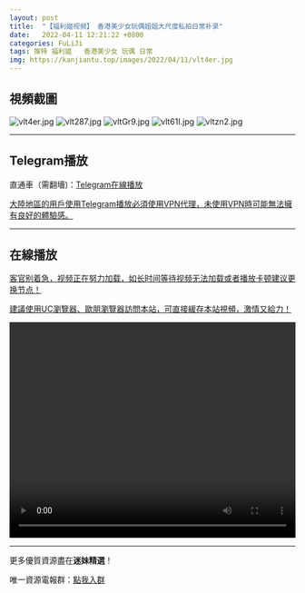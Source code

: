 ```yaml
---
layout: post
title:  "【福利姬视频】 香港美少女玩偶姐姐大尺度私拍日常补录"
date:   2022-04-11 12:21:22 +0800
categories: FuLiJi
tags: 推特 福利姬   香港美少女 玩偶 日常
img: https://kanjiantu.top/images/2022/04/11/vlt4er.jpg
---
```



## 視頻截圖

![vlt4er.jpg](https://kanjiantu.top/images/2022/04/11/vlt4er.jpg)
![vlt287.jpg](https://kanjiantu.top/images/2022/04/11/vlt287.jpg)
![vltGr9.jpg](https://kanjiantu.top/images/2022/04/11/vltGr9.jpg)
![vlt61I.jpg](https://kanjiantu.top/images/2022/04/11/vlt61I.jpg)
![vltzn2.jpg](https://kanjiantu.top/images/2022/04/11/vltzn2.jpg)

* * *
## Telegram播放

直通車（需翻墻)：[Telegram在線播放](https://t.me/mimeijingxuan/600)

<u>大陸地區的用戶使用Telegram播放必須使用VPN代理，未使用VPN時可能無法擁有良好的體驗感。</u> 
* * *
## 在線播放
<u>客官别着急，视频正在努力加载，如长时间等待视频无法加载或者播放卡顿建议更换节点！</u>

<u>建議使用UC瀏覽器、歐朋瀏覽器訪問本站，可直接緩存本站視頻，激情又給力！</u>
<center><video src="https://cdn.publer.io/uploads/videos/62518d7fdb27973fa7fa7954/dc46f0f1209c29234e1c7f5aa8ec5a63.mp4" width="100%" height="380px" controls="controls"></video></center>

* * *
更多優質資源盡在**迷妹精選**！

唯一資源電報群：[點我入群](https://t.me/mimeijingxuan)


